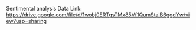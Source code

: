 Sentimental analysis Data Link: https://drive.google.com/file/d/1wobj0ERTgsTMx85Vf1QumStalB6ggdYw/view?usp=sharing
